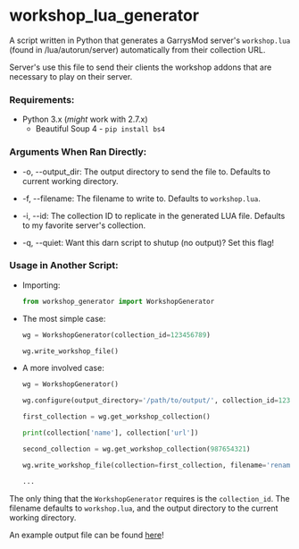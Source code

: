 # workshop_lua_generator
A script written in Python that generates a GarrysMod server's `workshop.lua` (found in /lua/autorun/server)  automatically from their collection URL.

Server's use this file to send their clients the workshop addons that are necessary to play on their server.

### Requirements: 
* Python 3.x (*might* work with 2.7.x)
   * Beautiful Soup 4 - `pip install bs4`

### Arguments When Ran Directly:
* -o, --output_dir: The output directory to send the file to. Defaults to current working directory.
    
* -f, --filename: The filename to write to. Defaults to `workshop.lua`.
    
* -i, --id: The collection ID to replicate in the generated LUA file. Defaults to my favorite server's collection.
    
* -q, --quiet: Want this darn script to shutup (no output)? Set this flag!


### Usage in Another Script:
* Importing:
  ```python
  from workshop_generator import WorkshopGenerator
  ```

* The most simple case:
  ```python
  wg = WorkshopGenerator(collection_id=123456789)
  
  wg.write_workshop_file()
  ```

* A more involved case:
  ```python
  wg = WorkshopGenerator()
  
  wg.configure(output_directory='/path/to/output/', collection_id=123456789)
  
  first_collection = wg.get_workshop_collection()
  
  print(collection['name'], collection['url'])
  
  second_collection = wg.get_workshop_collection(987654321)
  
  wg.write_workshop_file(collection=first_collection, filename='renamed.lua')
  
  ...
  
  ```
The only thing that the `WorkshopGenerator` requires is the `collection_id`. 
The filename defaults to `workshop.lua`, and the output directory to the current working directory.

An example output file can be found [here](example_output/workshop.lua)!
